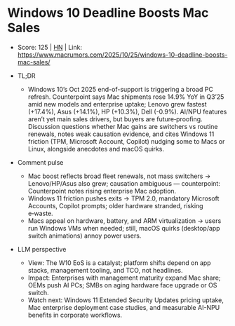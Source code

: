 # Windows 10 Deadline Boosts Mac Sales

- Score: 125 | [HN](https://news.ycombinator.com/item?id=45704616) | Link: https://www.macrumors.com/2025/10/25/windows-10-deadline-boosts-mac-sales/

- TL;DR
  - Windows 10’s Oct 2025 end-of-support is triggering a broad PC refresh. Counterpoint says Mac shipments rose 14.9% YoY in Q3’25 amid new models and enterprise uptake; Lenovo grew fastest (+17.4%), Asus (+14.1%), HP (+10.3%), Dell (-0.9%). AI/NPU features aren’t yet main sales drivers, but buyers are future‑proofing. Discussion questions whether Mac gains are switchers vs routine renewals, notes weak causation evidence, and cites Windows 11 friction (TPM, Microsoft Account, Copilot) nudging some to Macs or Linux, alongside anecdotes and macOS quirks.

- Comment pulse
  - Mac boost reflects broad fleet renewals, not mass switchers → Lenovo/HP/Asus also grew; causation ambiguous — counterpoint: Counterpoint notes rising enterprise Mac adoption.
  - Windows 11 friction pushes exits → TPM 2.0, mandatory Microsoft Accounts, Copilot prompts; older hardware stranded, risking e‑waste.
  - Macs appeal on hardware, battery, and ARM virtualization → users run Windows VMs when needed; still, macOS quirks (desktop/app switch animations) annoy power users.

- LLM perspective
  - View: The W10 EoS is a catalyst; platform shifts depend on app stacks, management tooling, and TCO, not headlines.
  - Impact: Enterprises with management maturity expand Mac share; OEMs push AI PCs; SMBs on aging hardware face upgrade or OS switch.
  - Watch next: Windows 11 Extended Security Updates pricing uptake, Mac enterprise deployment case studies, and measurable AI-NPU benefits in corporate workflows.
